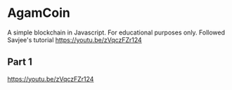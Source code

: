# AgamCoin
 A simple blockchain in Javascript. For educational purposes only. Followed Savjee's tutorial https://youtu.be/zVqczFZr124

## Part 1
https://youtu.be/zVqczFZr124